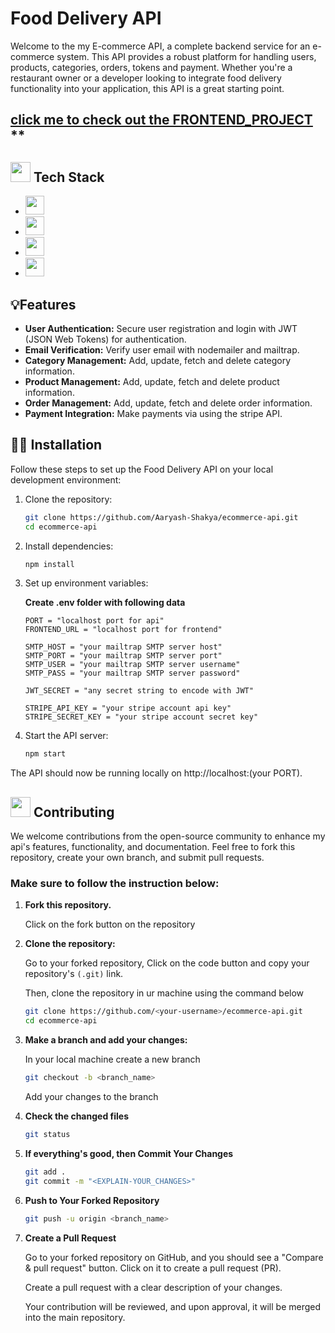 # Food Delivery API

Welcome to the my E-commerce API, a complete backend service for an e-commerce system. This API provides a robust platform for handling users, products, categories, orders, tokens and payment. Whether you're a restaurant owner or a developer looking to integrate food delivery functionality into your application, this API is a great starting point.

## [click me to check out the FRONTEND_PROJECT](https://github.com/Aaryash-Shakya/ecommerce-website-react) **

## <img src="https://cdn.iconscout.com/icon/free/png-256/free-layers-94-675757.png?f=webp" height=32 width=32> Tech Stack

- <img src="https://img.shields.io/badge/-JavaScript-555?logo=typescript" height=30> 
- <img src="https://img.shields.io/badge/-Node.js-555?logo=node.js" height=30> 
- <img src="https://img.shields.io/badge/-Express-555?logo=express" height=30> 
- <img src="https://img.shields.io/badge/-MongoDB-555?logo=mongodb" height=30> 

## 💡Features

- **User Authentication:** Secure user registration and login with JWT (JSON Web Tokens) for authentication.
- **Email Verification:** Verify user email with nodemailer and mailtrap.
- **Category Management:** Add, update, fetch and delete category information.
- **Product Management:** Add, update, fetch and delete product information.
- **Order Management:** Add, update, fetch and delete order information.
- **Payment Integration:** Make payments via using the stripe API.

## 🧑‍💻 Installation
Follow these steps to set up the Food Delivery API on your local development environment:

1. Clone the repository:
    ```sh
    git clone https://github.com/Aaryash-Shakya/ecommerce-api.git
    cd ecommerce-api
    ```

2. Install dependencies:
    ```sh
    npm install
    ```

3. Set up environment variables:
    
    **Create .env folder with following data**
    ```
    PORT = "localhost port for api"
    FRONTEND_URL = "localhost port for frontend"

    SMTP_HOST = "your mailtrap SMTP server host"
    SMTP_PORT = "your mailtrap SMTP server port"
    SMTP_USER = "your mailtrap SMTP server username"
    SMTP_PASS = "your mailtrap SMTP server password"

    JWT_SECRET = "any secret string to encode with JWT"

    STRIPE_API_KEY = "your stripe account api key"
    STRIPE_SECRET_KEY = "your stripe account secret key"
    ```

4. Start the API server:
    ```sh
    npm start
    ```

The API should now be running locally on http://localhost:(your PORT).

## <img src="https://cdn.iconscout.com/icon/free/png-256/free-social-285-116319.png?f=webp" height=32 width=32> Contributing
We welcome contributions from the open-source community to enhance my api's features, functionality, and documentation. Feel free to fork this repository, create your own branch, and submit pull requests.

### Make sure to follow the instruction below:

1. **Fork this repository.**
    
    Click on the fork button on the repository

2. **Clone the repository:**

    Go to your forked repository, Click on the code button and copy your repository's `(.git)` link.
  
    Then, clone the repository in ur machine using the command below

    ```sh
    git clone https://github.com/<your-username>/ecommerce-api.git
    cd ecommerce-api
    ```

3. **Make a branch and add your changes:**

    In your local machine create a new branch

    ```sh
    git checkout -b <branch_name>
    ```

    Add your changes to the branch

4. **Check the changed files**
 
    ```sh
    git status
    ```

5. **If everything's good, then Commit Your Changes**

    ```sh
    git add .
    git commit -m "<EXPLAIN-YOUR_CHANGES>"
    ```

6. **Push to Your Forked Repository**

    ```sh
    git push -u origin <branch_name>
    ```

7. **Create a Pull Request**

    Go to your forked repository on GitHub, and you should see a "Compare & pull request" button. Click on it to create a pull request (PR).
    
    Create a pull request with a clear description of your changes.
      
    Your contribution will be reviewed, and upon approval, it will be merged into the main repository.

